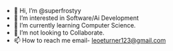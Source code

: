 - 👋 Hi, I’m @superfrostyy
- 👀 I’m interested in Software/Ai Development
- 🌱 I’m currently learning Computer Science.
- 💞️ I’m not looking to Collaborate.
- 📫 How to reach me email- leoeturner123@gmail.com

<!---
superfrostyy/superfrostyy is a ✨ special ✨ repository because its `README.md` (this file) appears on your GitHub profile.
You can click the Preview link to take a look at your changes.
--->

